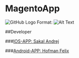 # MagentoApp



![GitHub Logo](https://www.infyways.com/wp-content/uploads/2011/08/magento-logo.png?x52557)
Format: ![Alt Text](url)

##Developer

###[IOS-APP: Sakal Andrej](http://github.com/SakalAndrej)

###[Android-APP: Hofman Felix](#)
